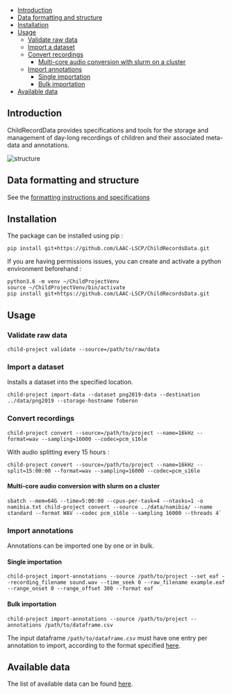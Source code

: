 - [Introduction](#introduction)
- [Data formatting and structure](#data-formatting-and-structure)
- [Installation](#installation)
- [Usage](#usage)
  - [Validate raw data](#validate-raw-data)
  - [Import a dataset](#import-a-dataset)
  - [Convert recordings](#convert-recordings)
    - [Multi-core audio conversion with slurm on a cluster](#multi-core-audio-conversion-with-slurm-on-a-cluster)
  - [Import annotations](#import-annotations)
    - [Single importation](#single-importation)
    - [Bulk importation](#bulk-importation)
- [Available data](#available-data)

## Introduction

ChildRecordData provides specifications and tools for the storage and management of day-long recordings of children and their associated meta-data and annotations. 

![structure](http://laac-lscp.github.io/ChildRecordsData/images/structure.png "File organization structure")

## Data formatting and structure

See the [formatting instructions and specifications](http://laac-lscp.github.io/ChildRecordsData/FORMATTING.html)

## Installation

The package can be installed using pip :

```
pip install git+https://github.com/LAAC-LSCP/ChildRecordsData.git
```

If you are having permissions issues, you can create and activate a python environment beforehand :

```
python3.6 -m venv ~/ChildProjectVenv
source ~/ChildProjectVenv/bin/activate
pip install git+https://github.com/LAAC-LSCP/ChildRecordsData.git
```

## Usage

### Validate raw data

```
child-project validate --source=/path/to/raw/data
```

### Import a dataset

Installs a dataset into the specified location.

```
child-project import-data --dataset png2019-data --destination ../data/png2019 --storage-hostname foberon
```

### Convert recordings

```
child-project convert --source=/path/to/project --name=16kHz --format=wav --sampling=16000 --codec=pcm_s16le
```

With audio splitting every 15 hours :

```
child-project convert --source=/path/to/project --name=16kHz --split=15:00:00 --format=wav --sampling=16000 --codec=pcm_s16le
```

#### Multi-core audio conversion with slurm on a cluster

```
sbatch --mem=64G --time=5:00:00 --cpus-per-task=4 --ntasks=1 -o namibia.txt child-project convert --source ../data/namibia/ --name standard --format WAV --codec pcm_s16le --sampling 16000 --threads 4`
```

### Import annotations

Annotations can be imported one by one or in bulk.

#### Single importation

```
child-project import-annotations --source /path/to/project --set eaf --recording_filename sound.wav --time_seek 0 --raw_filename example.eaf --range_onset 0 --range_offset 300 --format eaf
```

#### Bulk importation

```
child-project import-annotations --source /path/to/project --annotations /path/to/dataframe.csv
```

The input dataframe `/path/to/dataframe.csv` must have one entry per annotation to import, according to the format specified [here](http://laac-lscp.github.io/ChildRecordsData/FORMATTING.html#annotation-importation-input-format).

## Available data

The list of available data can be found [here](http://laac-lscp.github.io/ChildRecordsData/PROJECTS.html).